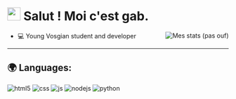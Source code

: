 <h1><img src="https://avatars.githubusercontent.com/u/47774056?v=4" width="30"/> Salut ! Moi c'est gab.</h1>

<img align="right" alt="Mes stats (pas ouf)" src="https://github-readme-stats.vercel.app/api?username=zephyytb&show_icons=true&hide_border=true" />

- 💻 Young Vosgian student and developer

---

## 🌍 Languages:
<p>
  <img alt="html5" src="https://img.shields.io/badge/-HTML5-E34F26?style=flat-square&logo=html5&logoColor=white" />
  <img alt="css" src="https://img.shields.io/badge/-CSS-00A6FF?style=flat-square&logo=css3&logoColor=white" />
  <img alt="js" src="https://img.shields.io/badge/-Javascript-FFEE00?style=flat-square&logo=javascript&logoColor=black" />
  <img alt="nodejs" src="https://img.shields.io/badge/-NodeJS-43853D?style=flat-square&logo=Node.js&logoColor=white" />
  <img alt="python" src="https://img.shields.io/badge/-Python-21B500?style=flat-square&logo=python&logoColor=white" />
</p>

